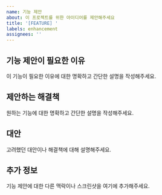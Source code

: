 ```yaml
---
name: 기능 제안
about: 이 프로젝트를 위한 아이디어를 제안해주세요
title: '[FEATURE] '
labels: enhancement
assignees: ''
---
```


## 기능 제안이 필요한 이유
이 기능이 필요한 이유에 대한 명확하고 간단한 설명을 작성해주세요.

## 제안하는 해결책
원하는 기능에 대한 명확하고 간단한 설명을 작성해주세요.

## 대안
고려했던 대안이나 해결책에 대해 설명해주세요.

## 추가 정보
기능 제안에 대한 다른 맥락이나 스크린샷을 여기에 추가해주세요. 